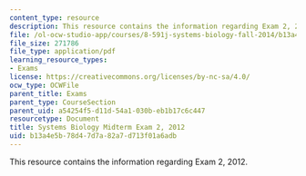 ```yaml
---
content_type: resource
description: This resource contains the information regarding Exam 2, 2012.
file: /ol-ocw-studio-app/courses/8-591j-systems-biology-fall-2014/b13a4e5b78d47d7a82a7d713f01a6adb_MIT8_591JF14_Exam2_2012.pdf
file_size: 271786
file_type: application/pdf
learning_resource_types:
- Exams
license: https://creativecommons.org/licenses/by-nc-sa/4.0/
ocw_type: OCWFile
parent_title: Exams
parent_type: CourseSection
parent_uid: a54254f5-d11d-54a1-030b-eb1b17c6c447
resourcetype: Document
title: Systems Biology Midterm Exam 2, 2012
uid: b13a4e5b-78d4-7d7a-82a7-d713f01a6adb
---
```

This resource contains the information regarding Exam 2, 2012.